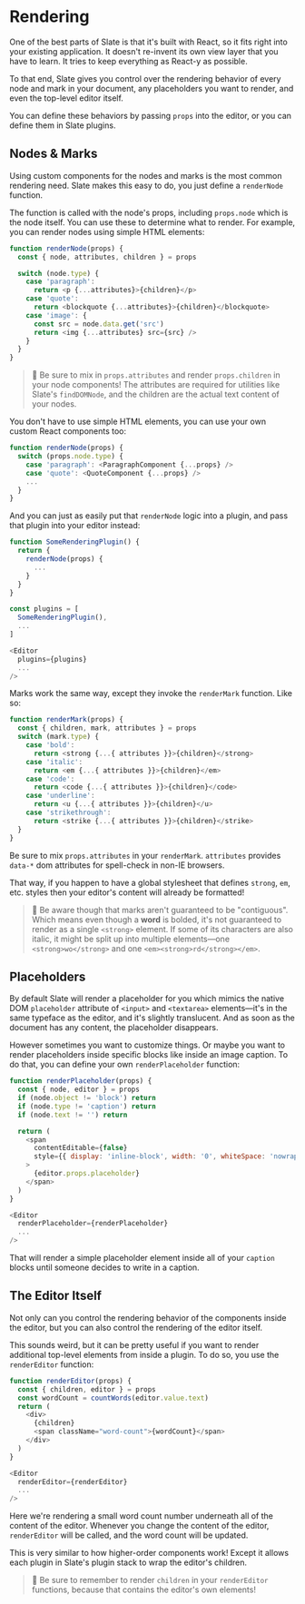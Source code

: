 # Rendering

One of the best parts of Slate is that it's built with React, so it fits right into your existing application. It doesn't re-invent its own view layer that you have to learn. It tries to keep everything as React-y as possible.

To that end, Slate gives you control over the rendering behavior of every node and mark in your document, any placeholders you want to render, and even the top-level editor itself.

You can define these behaviors by passing `props` into the editor, or you can define them in Slate plugins.

## Nodes & Marks

Using custom components for the nodes and marks is the most common rendering need. Slate makes this easy to do, you just define a `renderNode` function.

The function is called with the node's props, including `props.node` which is the node itself. You can use these to determine what to render. For example, you can render nodes using simple HTML elements:

```js
function renderNode(props) {
  const { node, attributes, children } = props

  switch (node.type) {
    case 'paragraph':
      return <p {...attributes}>{children}</p>
    case 'quote':
      return <blockquote {...attributes}>{children}</blockquote>
    case 'image': {
      const src = node.data.get('src')
      return <img {...attributes} src={src} />
    }
  }
}
```

> 🤖 Be sure to mix in `props.attributes` and render `props.children` in your node components! The attributes are required for utilities like Slate's `findDOMNode`, and the children are the actual text content of your nodes.

You don't have to use simple HTML elements, you can use your own custom React components too:

```js
function renderNode(props) {
  switch (props.node.type) {
    case 'paragraph': <ParagraphComponent {...props} />
    case 'quote': <QuoteComponent {...props} />
    ...
  }
}
```

And you can just as easily put that `renderNode` logic into a plugin, and pass that plugin into your editor instead:

```js
function SomeRenderingPlugin() {
  return {
    renderNode(props) {
      ...
    }
  }
}

const plugins = [
  SomeRenderingPlugin(),
  ...
]

<Editor
  plugins={plugins}
  ...
/>
```

Marks work the same way, except they invoke the `renderMark` function. Like so:

```js
function renderMark(props) {
  const { children, mark, attributes } = props
  switch (mark.type) {
    case 'bold':
      return <strong {...{ attributes }}>{children}</strong>
    case 'italic':
      return <em {...{ attributes }}>{children}</em>
    case 'code':
      return <code {...{ attributes }}>{children}</code>
    case 'underline':
      return <u {...{ attributes }}>{children}</u>
    case 'strikethrough':
      return <strike {...{ attributes }}>{children}</strike>
  }
}
```

Be sure to mix `props.attributes` in your `renderMark`. `attributes` provides `data-*` dom attributes for spell-check in non-IE browsers.

That way, if you happen to have a global stylesheet that defines `strong`, `em`, etc. styles then your editor's content will already be formatted!

> 🤖 Be aware though that marks aren't guaranteed to be "contiguous". Which means even though a **word** is bolded, it's not guaranteed to render as a single `<strong>` element. If some of its characters are also italic, it might be split up into multiple elements—one `<strong>wo</strong>` and one `<em><strong>rd</strong></em>`.

## Placeholders

By default Slate will render a placeholder for you which mimics the native DOM `placeholder` attribute of `<input>` and `<textarea>` elements—it's in the same typeface as the editor, and it's slightly translucent. And as soon as the document has any content, the placeholder disappears.

However sometimes you want to customize things. Or maybe you want to render placeholders inside specific blocks like inside an image caption. To do that, you can define your own `renderPlaceholder` function:

```js
function renderPlaceholder(props) {
  const { node, editor } = props
  if (node.object != 'block') return
  if (node.type != 'caption') return
  if (node.text != '') return

  return (
    <span
      contentEditable={false}
      style={{ display: 'inline-block', width: '0', whiteSpace: 'nowrap', opacity: '0.33' }}
    >
      {editor.props.placeholder}
    </span>
  )
}

<Editor
  renderPlaceholder={renderPlaceholder}
  ...
/>
```

That will render a simple placeholder element inside all of your `caption` blocks until someone decides to write in a caption.

## The Editor Itself

Not only can you control the rendering behavior of the components inside the editor, but you can also control the rendering of the editor itself.

This sounds weird, but it can be pretty useful if you want to render additional top-level elements from inside a plugin. To do so, you use the `renderEditor` function:

```js
function renderEditor(props) {
  const { children, editor } = props
  const wordCount = countWords(editor.value.text)
  return (
    <div>
      {children}
      <span className="word-count">{wordCount}</span>
    </div>
  )
}

<Editor
  renderEditor={renderEditor}
  ...
/>
```

Here we're rendering a small word count number underneath all of the content of the editor. Whenever you change the content of the editor, `renderEditor` will be called, and the word count will be updated.

This is very similar to how higher-order components work! Except it allows each plugin in Slate's plugin stack to wrap the editor's children.

> 🤖 Be sure to remember to render `children` in your `renderEditor` functions, because that contains the editor's own elements!
